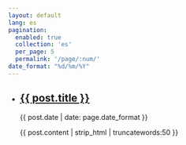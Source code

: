 ```yaml
---
layout: default
lang: es
pagination: 
  enabled: true
  collection: 'es'
  per_page: 5
  permalink: '/page/:num/'
date_format: "%d/%m/%Y"
---
```


<ul>
        <li>
            <h2><a href="{{ post.url | prepend: site.baseurl | replace: '//', '/' }}">{{ post.title }}</a></h2>
            <time datetime="{{ post.date | date_to_xmlschema }}">{{ post.date | date: page.date_format }}</time>
            <p>{{ post.content | strip_html | truncatewords:50 }}</p>
        </li>
</ul>
